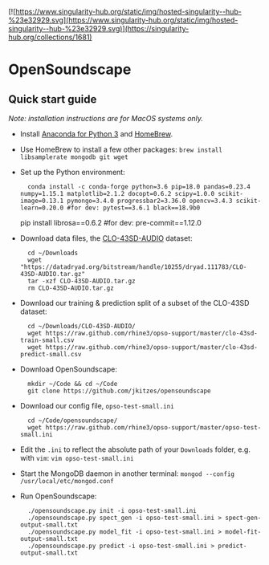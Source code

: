 [![https://www.singularity-hub.org/static/img/hosted-singularity--hub-%23e32929.svg](https://www.singularity-hub.org/static/img/hosted-singularity--hub-%23e32929.svg)](https://singularity-hub.org/collections/1681)

# OpenSoundscape

## Quick start guide

*Note: installation instructions are for MacOS systems only.*

* Install [Anaconda for Python 3](https://www.anaconda.com/download/#macos) and [HomeBrew](https://brew.sh/).
* Use HomeBrew to install a few other packages: `brew install libsamplerate mongodb git wget`
* Set up the Python environment:

        conda install -c conda-forge python=3.6 pip=18.0 pandas=0.23.4 numpy=1.15.1 matplotlib=2.1.2 docopt=0.6.2 scipy=1.0.0 scikit-image=0.13.1 pymongo=3.4.0 progressbar2=3.36.0 opencv=3.4.3 scikit-learn=0.20.0 #for dev: pytest==3.6.1 black==18.9b0

	pip install librosa==0.6.2 #for dev: pre-commit==1.12.0

* Download data files, the [CLO-43SD-AUDIO](https://datadryad.org/resource/doi:10.5061/dryad.j2t92) dataset:

        cd ~/Downloads
        wget "https://datadryad.org/bitstream/handle/10255/dryad.111783/CLO-43SD-AUDIO.tar.gz"
        tar -xzf CLO-43SD-AUDIO.tar.gz
        rm CLO-43SD-AUDIO.tar.gz
        

* Download our training & prediction split of a subset of the CLO-43SD dataset:
    
        cd ~/Downloads/CLO-43SD-AUDIO/
        wget https://raw.github.com/rhine3/opso-support/master/clo-43sd-train-small.csv
        wget https://raw.github.com/rhine3/opso-support/master/clo-43sd-predict-small.csv


* Download OpenSoundscape: 

        mkdir ~/Code && cd ~/Code
        git clone https://github.com/jkitzes/opensoundscape


* Download our config file, `opso-test-small.ini`
        
        cd ~/Code/opensoundscape/
        wget https://raw.github.com/rhine3/opso-support/master/opso-test-small.ini  
        
  
* Edit the `.ini` to reflect the absolute path of your `Downloads` folder, e.g. with `vim`: `vim opso-test-small.ini`
* Start the MongoDB daemon in another terminal: `mongod --config /usr/local/etc/mongod.conf`
* Run OpenSoundscape:

        ./opensoundscape.py init -i opso-test-small.ini 
        ./opensoundscape.py spect_gen -i opso-test-small.ini > spect-gen-output-small.txt
        ./opensoundscape.py model_fit -i opso-test-small.ini > model-fit-output-small.txt
        ./opensoundscape.py predict -i opso-test-small.ini > predict-output-small.txt
